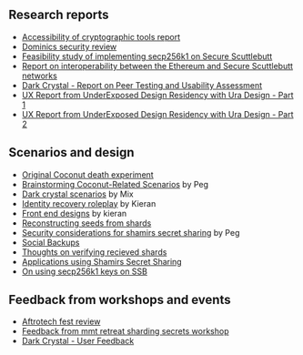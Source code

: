 ## Research reports
- [Accessibility of cryptographic tools report](./accessibility_of_cryptographic_tools.md)
- [Dominics security review](./security_review_dominic.md)
- [Feasibility study of implementing secp256k1 on Secure Scuttlebutt](./secp.md)
- [Report on interoperability between the Ethereum and Secure Scuttlebutt networks](./secp_writeup.md)
- [Dark Crystal - Report on Peer Testing and Usability Assessment](./dark_crystal-report_peer_testing_and_usability_assessment.md)
- [UX Report from UnderExposed Design Residency with Ura Design - Part 1](./underexposed1.md)
- [UX Report from UnderExposed Design Residency with Ura Design - Part 2](./underexposed2.md)

## Scenarios and design

- [Original Coconut death experiment](./original_coconut.md)
- [Brainstorming Coconut-Related Scenarios](./coconut_brainstorm.md) by Peg
- [Dark crystal scenarios](./scenarios_mix.md) by Mix
- [Identity recovery roleplay](./coconut_recovery.md) by Kieran
- [Front end designs](./kieran_design.md) by kieran
- [Reconstructing seeds from shards](./reconstructing_seed_from_shards.md)
- [Security considerations for shamirs secret sharing](./security_shamirs.md) by Peg
- [Social Backups](./social_backups.md)
- [Thoughts on verifying recieved shards](./verifying_recived_shards.md)
- [Applications using Shamirs Secret Sharing](./shamirs_secret_sharing_applications.md)
- [On using secp256k1 keys on SSB](./secp256k1.md)

## Feedback from workshops and events
- [Aftrotech fest review](./afrotech_review.md)
- [Feedback from mmt retreat sharding secrets workshop](./mmt_retreat_sharding_secrets_workshop.md)
- [Dark Crystal - User Feedback](./dark_crystal_user_feedback.md)
